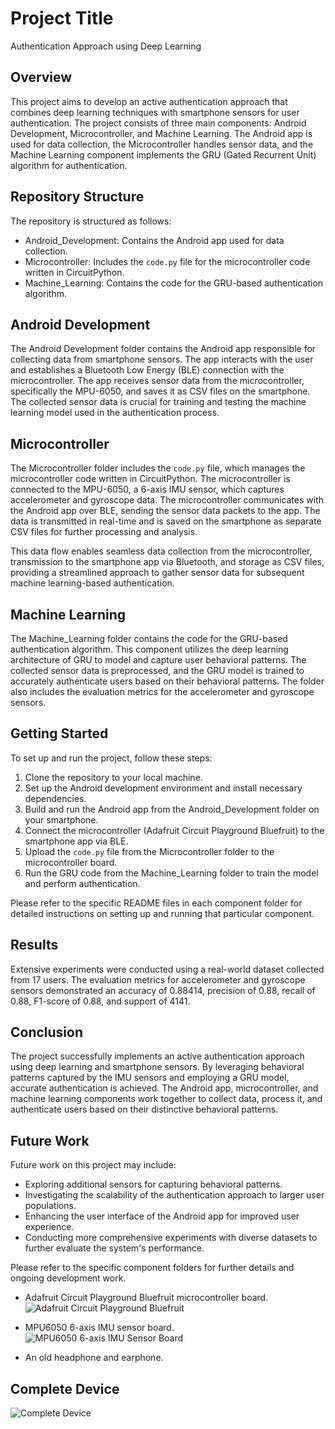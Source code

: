 # Project Title

Authentication Approach using Deep Learning

## Overview

This project aims to develop an active authentication approach that combines deep learning techniques with smartphone sensors for user authentication. The project consists of three main components: Android Development, Microcontroller, and Machine Learning. The Android app is used for data collection, the Microcontroller handles sensor data, and the Machine Learning component implements the GRU (Gated Recurrent Unit) algorithm for authentication.

## Repository Structure

The repository is structured as follows:

- Android_Development: Contains the Android app used for data collection.
- Microcontroller: Includes the `code.py` file for the microcontroller code written in CircuitPython.
- Machine_Learning: Contains the code for the GRU-based authentication algorithm.

## Android Development

The Android Development folder contains the Android app responsible for collecting data from smartphone sensors. The app interacts with the user and establishes a Bluetooth Low Energy (BLE) connection with the microcontroller. The app receives sensor data from the microcontroller, specifically the MPU-6050, and saves it as CSV files on the smartphone. The collected sensor data is crucial for training and testing the machine learning model used in the authentication process.

## Microcontroller

The Microcontroller folder includes the `code.py` file, which manages the microcontroller code written in CircuitPython. The microcontroller is connected to the MPU-6050, a 6-axis IMU sensor, which captures accelerometer and gyroscope data. The microcontroller communicates with the Android app over BLE, sending the sensor data packets to the app. The data is transmitted in real-time and is saved on the smartphone as separate CSV files for further processing and analysis.

This data flow enables seamless data collection from the microcontroller, transmission to the smartphone app via Bluetooth, and storage as CSV files, providing a streamlined approach to gather sensor data for subsequent machine learning-based authentication.

## Machine Learning

The Machine_Learning folder contains the code for the GRU-based authentication algorithm. This component utilizes the deep learning architecture of GRU to model and capture user behavioral patterns. The collected sensor data is preprocessed, and the GRU model is trained to accurately authenticate users based on their behavioral patterns. The folder also includes the evaluation metrics for the accelerometer and gyroscope sensors.

## Getting Started

To set up and run the project, follow these steps:

1. Clone the repository to your local machine.
2. Set up the Android development environment and install necessary dependencies.
3. Build and run the Android app from the Android_Development folder on your smartphone.
4. Connect the microcontroller (Adafruit Circuit Playground Bluefruit) to the smartphone app via BLE.
5. Upload the `code.py` file from the Microcontroller folder to the microcontroller board.
6. Run the GRU code from the Machine_Learning folder to train the model and perform authentication.

Please refer to the specific README files in each component folder for detailed instructions on setting up and running that particular component.

## Results

Extensive experiments were conducted using a real-world dataset collected from 17 users. The evaluation metrics for accelerometer and gyroscope sensors demonstrated an accuracy of 0.88414, precision of 0.88, recall of 0.88, F1-score of 0.88, and support of 4141.

## Conclusion

The project successfully implements an active authentication approach using deep learning and smartphone sensors. By leveraging behavioral patterns captured by the IMU sensors and employing a GRU model, accurate authentication is achieved. The Android app, microcontroller, and machine learning components work together to collect data, process it, and authenticate users based on their distinctive behavioral patterns.

## Future Work

Future work on this project may include:

- Exploring additional sensors for capturing behavioral patterns.
- Investigating the scalability of the authentication approach to larger user populations.
- Enhancing the user interface of the Android app for improved user experience.
- Conducting more comprehensive experiments with diverse datasets to further evaluate the system's performance.

Please refer to the specific component folders for further details and ongoing development work.

- Adafruit Circuit Playground Bluefruit microcontroller board.  
  ![Adafruit Circuit Playground Bluefruit](https://user-images.githubusercontent.com/69628550/232348364-b1b08e9a-7ccf-43e3-bf85-d44b5ca4aabb.png)

- MPU6050 6-axis IMU sensor board.  
  ![MPU6050 6-axis IMU Sensor Board](https://user-images.githubusercontent.com/69628550/232348646-d2487d63-a854-48c7-90de-b8471fd84af9.png)

- An old headphone and earphone.

## Complete Device
![Complete Device](https://user-images.githubusercontent.com/69628550/232400426-2ed90df1-c80d-47fd-b121-49e872cd82b0.png)
